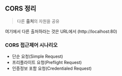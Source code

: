 ## CORS 정리
> 다른 **출처**의 자원을 공유

여기에서 다른 출처하라는 것은 URL에서 (http://localhost:80)

### CORS 접근제어 시나리오
- 단순 요청(Simple Request)
- 프리플라이트 요청(Preflight Request)
- 인증정보 포함 요청(Credentialed Request)

